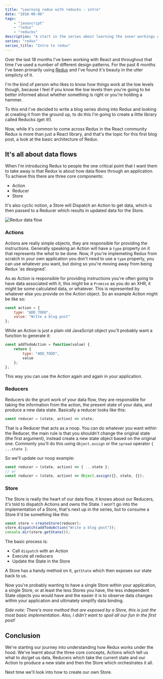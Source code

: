 ```yaml
---
title: "Learning redux with reducks - intro"
date: "2016-06-06"
tags:
    - "javascript"
    - "redux"
    - "reducks"
description: "A start in the series about learning the inner workings of redux"
series: "redux"
series_title: "Intro to redux"
---
```


Over the last 18 months I've been working with React and throughout that time I've used a number of different design patterns. For the past 6 months I've been primarily using [Redux](http://redux.js.org) and I've found it's beauty in the utter simplicty of it.

I'm the kind of person who likes to know how things work at the low levels though, because I feel if you know the low levels then you're going to be better informed about whether something is right or you're holding a hammer.

To this end I've decided to write a blog series diving into Redux and looking at creating it from the ground up, to do this I'm going to create a little library called Reducks (get it!).

Now, while it's common to come across Redux in the React community Redux is more than just a React library, and that's the topic for this first blog post, a look at the basic architecture of Redux.

## It's all about data flows

When I'm introducing Redux to people the one critical point that I want them to take away is that Redux is about how data flows through an application. To achieve this there are three core components:

-   Action
-   Reducer
-   Store

It's also cyclic notion, a Store will Dispatch an Action to get data, which is then passed to a Reducer which results in updated data for the Store.

![Redux data flow](/get/reducks/redux-data-flow.png)

### Actions

Actions are really simple objects, they are responsible for providing the instructions. Generally speaking an Action will have a `type` property on it that represents the _what_ to be done. Now, if you're implemeting Redux from scratch in your own application you don't need to use a `type` property, you can use whatever you want, but doing so you're moving away from being Redux 'as designed'.

As as Action is responsible for providing instructions you're often going to have data associated with it, this might be a `Promise` as you do an XHR, it might be some calculated data, or whatever. This is represented by whatever else you provide on the Action object. So an example Action might be like so:

```js
const action = {
    type: "ADD_TODO",
    value: "Write a blog post"
};
```

While an Action is just a plain old JavaScript object you'll probably want a function to generate it:

```js
const addTodoAction = function(value) {
    return {
        type: "ADD_TODO",
        value
    };
};
```

This way you can use the Action again and again in your application.

### Reducers

Reducers do the grunt work of your data flow, they are responsible for taking the information from the action, the present state of your data, and produce a new data state. Basically a reducer looks like this:

```js
const reducer = (state, action) => state;
```

That is a Reducer that acts as a noop. You can do whatever you want within the Reducer, the main rule is that you shouldn't change the original state (the first argument), instead create a new state object based on the original one. Commonly you'll do this using `Object.assign` or the `spread` operator `{ ...state }`.

So we'll update our noop example:

```js
const reducer = (state, action) => { ...state };
// or
const reducer = (state, action) => Object.assign({}, state, {});
```

### Store

The Store is really the heart of our data flow, it knows about our Reducers, it's told to dispatch Actions and _owns_ the State. I won't go into the implementation of a Store, that's next up in the series, but to consume a Store it'd be something like this:

```js
const store = createStore(reducer);
store.dispatch(addTodoAction("Write a blog post"));
console.dir(store.getState());
```

The basic process is:

-   Call `dispatch` with an Action
-   Execute all reducers
-   Update the State in the Store

A Store has a handy method on it, `getState` which then exposes our state back to us.

Now you're probably wanting to have a single Store within your application, a single Store, or at least the less Stores you have, the less independent State objects you would have and the easier it is to observe data changes within your application and ultimately simplify data binding.

_Side note: There's more method that are exposed by a Store, this is just the most basic implementation. Also, I didn't want to spoil all our fun in the first post!_

## Conclusion

We're starting our journey into understanding how Redux works under the hood. We've learnt about the three core concepts, Actions which tell us what to do/get us data, Reducers which take the current state and our Action to produce a new state and then the Store which orchestrates it all.

Next time we'll look into how to create our own Store.
